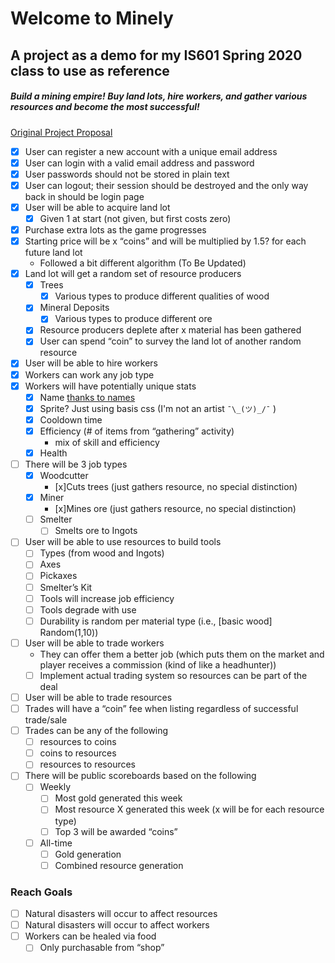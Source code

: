 # Welcome to Minely
## A project as a demo for my IS601 Spring 2020 class to use as reference
##### Build a mining empire! Buy land lots, hire workers, and gather various resources and become the most successful!
[Original Project Proposal](https://docs.google.com/document/d/1A9VVx-3nTT_jgayArqnIGfpveInO3NATv3FmbP_vPUU/edit "Google Doc Link")
- [x] User can register a new account with a unique email address
- [x] User can login with a valid email address and password
- [x] User passwords should not be stored in plain text
- [x] User can logout; their session should be destroyed and the only way back in should be login page
- [x] User will be able to acquire land lot
    - [x] Given 1 at start (not given, but first costs zero)
- [x] Purchase extra lots as the game progresses
- [x] Starting price will be x “coins” and will be multiplied by 1.5? for each future land lot
    - Followed a bit different algorithm (To Be Updated)
- [x] Land lot will get a random set of resource producers
    - [x] Trees
        - [x] Various types to produce different qualities of wood
    - [x] Mineral Deposits
        - [x] Various types to produce different ore
    - [x] Resource producers deplete after x material has been gathered
    - [x] User can spend “coin” to survey the land lot of another random resource
- [x] User will be able to hire workers
- [x] Workers can work any job type
- [x] Workers will have potentially unique stats
    - [x] Name [thanks to names](https://pypi.org/project/names/)
    - [x] Sprite? Just using basis css (I'm not an artist `````¯\_(ツ)_/¯````` )
    - [x] Cooldown time
    - [x] Efficiency (# of items from “gathering” activity)
        - mix of skill and efficiency
    - [x] Health
- [ ] There will be 3 job types
    - [x] Woodcutter
        - [x]Cuts trees (just gathers resource, no special distinction)
    - [x] Miner
        - [x]Mines ore (just gathers resource, no special distinction)
    - [ ] Smelter
        - [ ] Smelts ore to Ingots
- [ ] User will be able to use resources to build tools
    - [ ] Types (from wood and Ingots)
    - [ ] Axes
    - [ ] Pickaxes
    - [ ] Smelter’s Kit
    - [ ] Tools will increase job efficiency
    - [ ] Tools degrade with use
    - [ ] Durability is random per material type (i.e., [basic wood] Random(1,10))
- [ ] User will be able to trade workers
    - They can offer them a better job (which puts them on the market and player receives a commission (kind of like a headhunter))
    - [ ] Implement actual trading system so resources can be part of the deal
- [ ] User will be able to trade resources
- [ ] Trades will have a “coin” fee when listing regardless of successful trade/sale
- [ ] Trades can be any of the following
    - [ ] resources to coins
    - [ ] coins to resources
    - [ ] resources to resources
- [ ] There will be public scoreboards based on the following
    - [ ] Weekly
        - [ ] Most gold generated this week
        - [ ] Most resource X generated this week (x will be for each resource type)
        - [ ] Top 3 will be awarded “coins”
    - [ ] All-time
        - [ ] Gold generation
        - [ ] Combined resource generation
### Reach Goals
- [ ] Natural disasters will occur to affect resources
- [ ] Natural disasters will occur to affect workers
- [ ] Workers can be healed via food
    - [ ] Only purchasable from “shop”
